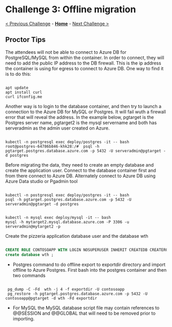 # Challenge 3: Offline migration

[< Previous Challenge](./02-size-analysis.md) - **[Home](../README.md)** - [Next Challenge >](./04-offline-cutover-validation.md)

## Proctor Tips

The attendees will not be able to connect to Azure DB for PostgreSQL/MySQL from within the container. In order to connect, they will need to add the public IP address to the DB firewall. This is the ip address the container is using for egress to connect to Azure DB. One way to find it is to do this:
```shell

apt update
apt install curl
curl ifconfig.me

```

Another way is to login to the database container, and then try to launch a connection to the Azure DB for MySQL or Postgres. It will fail wuth a firewall error that will reveal the address. In the example below, pgtarget is the Postgres server name, pgtarget2 is the mysql servername and both has serveradmin as the admin user created on Azure.

```shell

kubectl -n postgresql exec deploy/postgres -it -- bash
root@postgres-64786b846-khk28:/#  psql -h pgtarget.postgres.database.azure.com -p 5432 -U serveradmin@pgtarget -d postgres

```

Before migrating the data, they need to create an empty database and create the application user. Connect to the database container first and from there connect to Azure DB.
Alternately connect to Azure DB using  Azure Data studio or Pgadmin tool

```shell

kubectl -n postgresql exec deploy/postgres -it -- bash
psql -h pgtarget.postgres.database.azure.com -p 5432 -U serveradmin@pgtarget -d postgres

```

```shell

kubectl -n mysql exec deploy/mysql -it -- bash
mysql -h mytarget2.mysql.database.azure.com -P 3306 -u serveradmin@mytarget2 -p

```

Create the pizzeria application database user and the database wth

```sql

CREATE ROLE CONTOSOAPP WITH LOGIN NOSUPERUSER INHERIT CREATEDB CREATEROLE NOREPLICATION PASSWORD 'OCPHack8';
create database wth ;

```
* Postgres command to do offline export to exportdir directory and import offline to Azure Postgres. First bash into the postgres container and then two commands

```shell

 pg_dump -C -Fd  wth -j 4 -f exportdir -U contosoapp
 pg_restore -h pgtarget.postgres.database.azure.com -p 5432 -U contosoapp@pgtarget -d wth -Fd exportdir

```

* For MySQL the MySQL database script file may contain references to @@SESSION and @@GLOBAL that will need to be removed prior to importing.